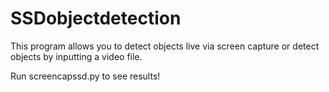 # SSDobjectdetection

This program allows you to detect objects live via screen capture or detect objects by inputting a video file.

Run screencapssd.py to see results!
